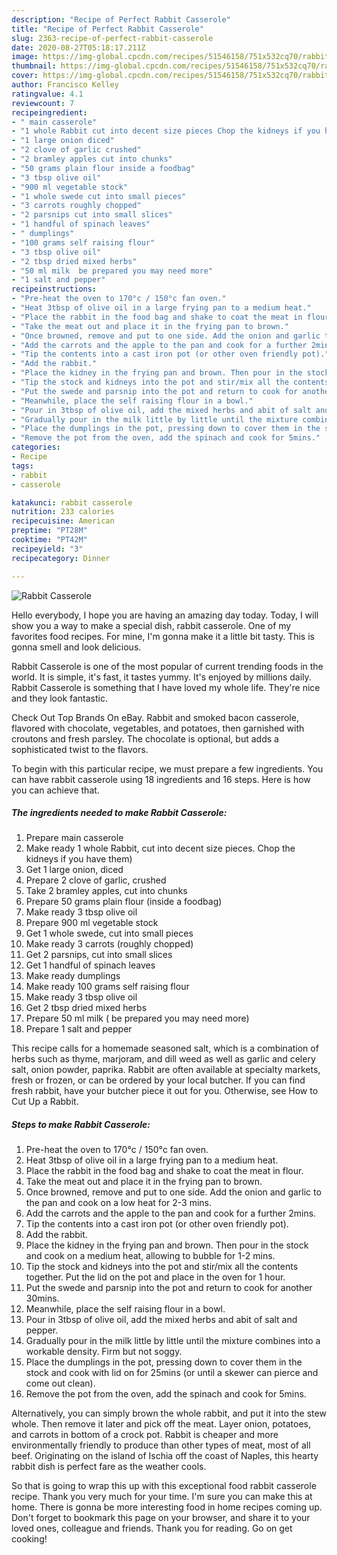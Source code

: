 ```yaml
---
description: "Recipe of Perfect Rabbit Casserole"
title: "Recipe of Perfect Rabbit Casserole"
slug: 2363-recipe-of-perfect-rabbit-casserole
date: 2020-08-27T05:18:17.211Z
image: https://img-global.cpcdn.com/recipes/51546158/751x532cq70/rabbit-casserole-recipe-main-photo.jpg
thumbnail: https://img-global.cpcdn.com/recipes/51546158/751x532cq70/rabbit-casserole-recipe-main-photo.jpg
cover: https://img-global.cpcdn.com/recipes/51546158/751x532cq70/rabbit-casserole-recipe-main-photo.jpg
author: Francisco Kelley
ratingvalue: 4.1
reviewcount: 7
recipeingredient:
- " main casserole"
- "1 whole Rabbit cut into decent size pieces Chop the kidneys if you have them"
- "1 large onion diced"
- "2 clove of garlic crushed"
- "2 bramley apples cut into chunks"
- "50 grams plain flour inside a foodbag"
- "3 tbsp olive oil"
- "900 ml vegetable stock"
- "1 whole swede cut into small pieces"
- "3 carrots roughly chopped"
- "2 parsnips cut into small slices"
- "1 handful of spinach leaves"
- " dumplings"
- "100 grams self raising flour"
- "3 tbsp olive oil"
- "2 tbsp dried mixed herbs"
- "50 ml milk  be prepared you may need more"
- "1 salt and pepper"
recipeinstructions:
- "Pre-heat the oven to 170°c / 150°c fan oven."
- "Heat 3tbsp of olive oil in a large frying pan to a medium heat."
- "Place the rabbit in the food bag and shake to coat the meat in flour."
- "Take the meat out and place it in the frying pan to brown."
- "Once browned, remove and put to one side. Add the onion and garlic to the pan and cook on a low heat for 2-3 mins."
- "Add the carrots and the apple to the pan and cook for a further 2mins."
- "Tip the contents into a cast iron pot (or other oven friendly pot)."
- "Add the rabbit."
- "Place the kidney in the frying pan and brown. Then pour in the stock and cook on a medium heat, allowing to bubble for 1-2 mins."
- "Tip the stock and kidneys into the pot and stir/mix all the contents together. Put the lid on the pot and place in the oven for 1 hour."
- "Put the swede and parsnip into the pot and return to cook for another 30mins."
- "Meanwhile, place the self raising flour in a bowl."
- "Pour in 3tbsp of olive oil, add the mixed herbs and abit of salt and pepper."
- "Gradually pour in the milk little by little until the mixture combines into a workable density. Firm but not soggy."
- "Place the dumplings in the pot, pressing down to cover them in the stock and cook with lid on for 25mins (or until a skewer can pierce and come out clean)."
- "Remove the pot from the oven, add the spinach and cook for 5mins."
categories:
- Recipe
tags:
- rabbit
- casserole

katakunci: rabbit casserole 
nutrition: 233 calories
recipecuisine: American
preptime: "PT28M"
cooktime: "PT42M"
recipeyield: "3"
recipecategory: Dinner

---
```



![Rabbit Casserole](https://img-global.cpcdn.com/recipes/51546158/751x532cq70/rabbit-casserole-recipe-main-photo.jpg)

Hello everybody, I hope you are having an amazing day today. Today, I will show you a way to make a special dish, rabbit casserole. One of my favorites food recipes. For mine, I'm gonna make it a little bit tasty. This is gonna smell and look delicious.

Rabbit Casserole is one of the most popular of current trending foods in the world. It is simple, it's fast, it tastes yummy. It's enjoyed by millions daily. Rabbit Casserole is something that I have loved my whole life. They're nice and they look fantastic.

Check Out Top Brands On eBay. Rabbit and smoked bacon casserole, flavored with chocolate, vegetables, and potatoes, then garnished with croutons and fresh parsley. The chocolate is optional, but adds a sophisticated twist to the flavors.


To begin with this particular recipe, we must prepare a few ingredients. You can have rabbit casserole using 18 ingredients and 16 steps. Here is how you can achieve that.

<!--inarticleads1-->

##### The ingredients needed to make Rabbit Casserole:

1. Prepare  main casserole
1. Make ready 1 whole Rabbit, cut into decent size pieces. Chop the kidneys if you have them)
1. Get 1 large onion, diced
1. Prepare 2 clove of garlic, crushed
1. Take 2 bramley apples, cut into chunks
1. Prepare 50 grams plain flour (inside a foodbag)
1. Make ready 3 tbsp olive oil
1. Prepare 900 ml vegetable stock
1. Get 1 whole swede, cut into small pieces
1. Make ready 3 carrots (roughly chopped)
1. Get 2 parsnips, cut into small slices
1. Get 1 handful of spinach leaves
1. Make ready  dumplings
1. Make ready 100 grams self raising flour
1. Make ready 3 tbsp olive oil
1. Get 2 tbsp dried mixed herbs
1. Prepare 50 ml milk ( be prepared you may need more)
1. Prepare 1 salt and pepper


This recipe calls for a homemade seasoned salt, which is a combination of herbs such as thyme, marjoram, and dill weed as well as garlic and celery salt, onion powder, paprika. Rabbit are often available at specialty markets, fresh or frozen, or can be ordered by your local butcher. If you can find fresh rabbit, have your butcher piece it out for you. Otherwise, see How to Cut Up a Rabbit. 

<!--inarticleads2-->

##### Steps to make Rabbit Casserole:

1. Pre-heat the oven to 170°c / 150°c fan oven.
1. Heat 3tbsp of olive oil in a large frying pan to a medium heat.
1. Place the rabbit in the food bag and shake to coat the meat in flour.
1. Take the meat out and place it in the frying pan to brown.
1. Once browned, remove and put to one side. Add the onion and garlic to the pan and cook on a low heat for 2-3 mins.
1. Add the carrots and the apple to the pan and cook for a further 2mins.
1. Tip the contents into a cast iron pot (or other oven friendly pot).
1. Add the rabbit.
1. Place the kidney in the frying pan and brown. Then pour in the stock and cook on a medium heat, allowing to bubble for 1-2 mins.
1. Tip the stock and kidneys into the pot and stir/mix all the contents together. Put the lid on the pot and place in the oven for 1 hour.
1. Put the swede and parsnip into the pot and return to cook for another 30mins.
1. Meanwhile, place the self raising flour in a bowl.
1. Pour in 3tbsp of olive oil, add the mixed herbs and abit of salt and pepper.
1. Gradually pour in the milk little by little until the mixture combines into a workable density. Firm but not soggy.
1. Place the dumplings in the pot, pressing down to cover them in the stock and cook with lid on for 25mins (or until a skewer can pierce and come out clean).
1. Remove the pot from the oven, add the spinach and cook for 5mins.


Alternatively, you can simply brown the whole rabbit, and put it into the stew whole. Then remove it later and pick off the meat. Layer onion, potatoes, and carrots in bottom of a crock pot. Rabbit is cheaper and more environmentally friendly to produce than other types of meat, most of all beef. Originating on the island of Ischia off the coast of Naples, this hearty rabbit dish is perfect fare as the weather cools. 

So that is going to wrap this up with this exceptional food rabbit casserole recipe. Thank you very much for your time. I'm sure you can make this at home. There is gonna be more interesting food in home recipes coming up. Don't forget to bookmark this page on your browser, and share it to your loved ones, colleague and friends. Thank you for reading. Go on get cooking!

